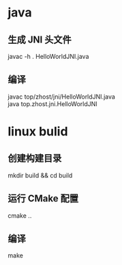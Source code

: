 # java

## 生成 JNI 头文件
javac -h . HelloWorldJNI.java  
## 编译  
javac top/zhost/jni/HelloWorldJNI.java  
java top.zhost.jni.HelloWorldJNI  

# linux bulid

## 创建构建目录
mkdir build && cd build

## 运行 CMake 配置
cmake ..

## 编译
make